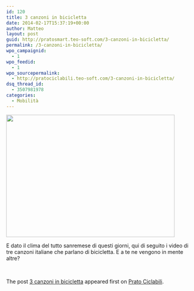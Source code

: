 ```yaml
---
id: 120
title: 3 canzoni in bicicletta
date: 2014-02-17T15:37:19+00:00
author: Matteo
layout: post
guid: http://pratosmart.teo-soft.com/3-canzoni-in-bicicletta/
permalink: /3-canzoni-in-bicicletta/
wpo_campaignid:
  - 1
wpo_feedid:
  - 1
wpo_sourcepermalink:
  - http://pratociclabili.teo-soft.com/3-canzoni-in-bicicletta/
dsq_thread_id:
  - 3507981978
categories:
  - Mobilità
---
```

<div>
  <a href="http://pratosmart.teo-soft.com/wp-content/plugins/wp-o-matic/cache/b289d4d271_wpid-Photo-17feb2014-1534.jpg" target="_blank"><img class="alignnone" id="blogsy-1392647839154.7458" alt="" src="http://pratosmart.teo-soft.com/wp-content/plugins/wp-o-matic/cache/b289d4d271_wpid-Photo-17feb2014-1534.jpg" width="451" height="327" /></a>
</div>

E dato il clima del tutto sanremese di questi giorni, qui di seguito i video di tre canzoni italiane che parlano di bicicletta. E a te ne vengono in mente altre?

&nbsp;



The post <a rel="nofollow" href="http://pratociclabili.teo-soft.com/3-canzoni-in-bicicletta/">3 canzoni in bicicletta</a> appeared first on <a rel="nofollow" href="http://pratociclabili.teo-soft.com">Prato Ciclabili</a>.